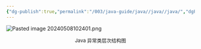 ```yaml
---
{"dg-publish":true,"permalink":"/003/java-guide/java//java//java/","dgPassFrontmatter":true,"created":"2024-05-08T10:21:42.682+08:00","updated":"2024-06-01T10:47:11.591+08:00"}
---
```


![Pasted image 20240508102401.png](/img/user/$/$Sys999%20Attachment/Pasted%20image%2020240508102401.png)

<p style="text-align:center; font-size:small;">Java 异常类层次结构图</p>

